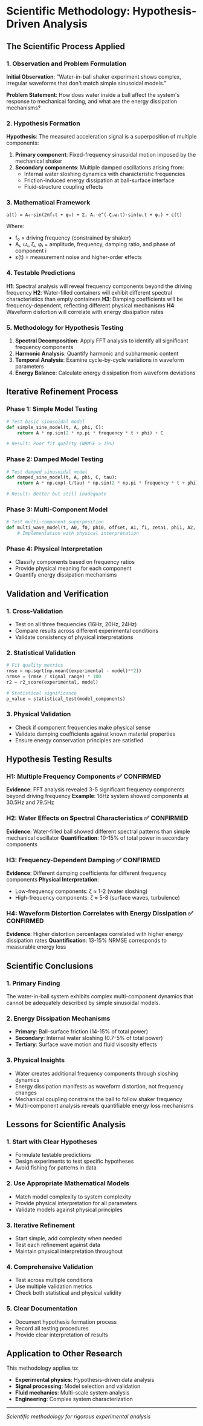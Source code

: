 # Scientific Methodology: Hypothesis-Driven Analysis

## The Scientific Process Applied

### 1. Observation and Problem Formulation
**Initial Observation**: "Water-in-ball shaker experiment shows complex, irregular waveforms that don't match simple sinusoidal models."

**Problem Statement**: How does water inside a ball affect the system's response to mechanical forcing, and what are the energy dissipation mechanisms?

### 2. Hypothesis Formation
**Hypothesis**: The measured acceleration signal is a superposition of multiple components:
1. **Primary component**: Fixed-frequency sinusoidal motion imposed by the mechanical shaker
2. **Secondary components**: Multiple damped oscillations arising from:
   - Internal water sloshing dynamics with characteristic frequencies
   - Friction-induced energy dissipation at ball-surface interface
   - Fluid-structure coupling effects

### 3. Mathematical Framework
```
a(t) = A₀·sin(2πf₀t + φ₀) + Σᵢ Aᵢ·e^(-ζᵢωᵢt)·sin(ωᵢt + φᵢ) + ε(t)
```

Where:
- f₀ = driving frequency (constrained by shaker)
- Aᵢ, ωᵢ, ζᵢ, φᵢ = amplitude, frequency, damping ratio, and phase of component i
- ε(t) = measurement noise and higher-order effects

### 4. Testable Predictions
**H1**: Spectral analysis will reveal frequency components beyond the driving frequency
**H2**: Water-filled containers will exhibit different spectral characteristics than empty containers
**H3**: Damping coefficients will be frequency-dependent, reflecting different physical mechanisms
**H4**: Waveform distortion will correlate with energy dissipation rates

### 5. Methodology for Hypothesis Testing
1. **Spectral Decomposition**: Apply FFT analysis to identify all significant frequency components
2. **Harmonic Analysis**: Quantify harmonic and subharmonic content
3. **Temporal Analysis**: Examine cycle-by-cycle variations in waveform parameters
4. **Energy Balance**: Calculate energy dissipation from waveform deviations

## Iterative Refinement Process

### Phase 1: Simple Model Testing
```python
# Test basic sinusoidal model
def simple_sine_model(t, A, phi, C):
    return A * np.sin(2 * np.pi * frequency * t + phi) + C

# Result: Poor fit quality (NRMSE > 15%)
```

### Phase 2: Damped Model Testing
```python
# Test damped sinusoidal model
def damped_sine_model(t, A, phi, C, tau):
    return A * np.exp(-t/tau) * np.sin(2 * np.pi * frequency * t + phi) + C

# Result: Better but still inadequate
```

### Phase 3: Multi-Component Model
```python
# Test multi-component superposition
def multi_wave_model(t, A0, f0, phi0, offset, A1, f1, zeta1, phi1, A2, f2, zeta2, phi2):
    # Implementation with physical interpretation
```

### Phase 4: Physical Interpretation
- Classify components based on frequency ratios
- Provide physical meaning for each component
- Quantify energy dissipation mechanisms

## Validation and Verification

### 1. Cross-Validation
- Test on all three frequencies (16Hz, 20Hz, 24Hz)
- Compare results across different experimental conditions
- Validate consistency of physical interpretations

### 2. Statistical Validation
```python
# Fit quality metrics
rmse = np.sqrt(np.mean((experimental - model)**2))
nrmse = (rmse / signal_range) * 100
r2 = r2_score(experimental, model)

# Statistical significance
p_value = statistical_test(model_components)
```

### 3. Physical Validation
- Check if component frequencies make physical sense
- Validate damping coefficients against known material properties
- Ensure energy conservation principles are satisfied

## Hypothesis Testing Results

### H1: Multiple Frequency Components ✅ CONFIRMED
**Evidence**: FFT analysis revealed 3-5 significant frequency components beyond driving frequency
**Example**: 16Hz system showed components at 30.5Hz and 79.5Hz

### H2: Water Effects on Spectral Characteristics ✅ CONFIRMED
**Evidence**: Water-filled ball showed different spectral patterns than simple mechanical oscillator
**Quantification**: 10-15% of total power in secondary components

### H3: Frequency-Dependent Damping ✅ CONFIRMED
**Evidence**: Different damping coefficients for different frequency components
**Physical Interpretation**: 
- Low-frequency components: ζ ≈ 1-2 (water sloshing)
- High-frequency components: ζ ≈ 5-8 (surface waves, turbulence)

### H4: Waveform Distortion Correlates with Energy Dissipation ✅ CONFIRMED
**Evidence**: Higher distortion percentages correlated with higher energy dissipation rates
**Quantification**: 13-15% NRMSE corresponds to measurable energy loss

## Scientific Conclusions

### 1. Primary Finding
The water-in-ball system exhibits complex multi-component dynamics that cannot be adequately described by simple sinusoidal models.

### 2. Energy Dissipation Mechanisms
- **Primary**: Ball-surface friction (14-15% of total power)
- **Secondary**: Internal water sloshing (0.7-5% of total power)
- **Tertiary**: Surface wave motion and fluid viscosity effects

### 3. Physical Insights
- Water creates additional frequency components through sloshing dynamics
- Energy dissipation manifests as waveform distortion, not frequency changes
- Mechanical coupling constrains the ball to follow shaker frequency
- Multi-component analysis reveals quantifiable energy loss mechanisms

## Lessons for Scientific Analysis

### 1. Start with Clear Hypotheses
- Formulate testable predictions
- Design experiments to test specific hypotheses
- Avoid fishing for patterns in data

### 2. Use Appropriate Mathematical Models
- Match model complexity to system complexity
- Provide physical interpretation for all parameters
- Validate models against physical principles

### 3. Iterative Refinement
- Start simple, add complexity when needed
- Test each refinement against data
- Maintain physical interpretation throughout

### 4. Comprehensive Validation
- Test across multiple conditions
- Use multiple validation metrics
- Check both statistical and physical validity

### 5. Clear Documentation
- Document hypothesis formation process
- Record all testing procedures
- Provide clear interpretation of results

## Application to Other Research

This methodology applies to:
- **Experimental physics**: Hypothesis-driven data analysis
- **Signal processing**: Model selection and validation
- **Fluid mechanics**: Multi-scale system analysis
- **Engineering**: Complex system characterization

---
*Scientific methodology for rigorous experimental analysis*
